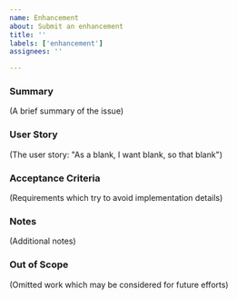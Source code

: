 ```yaml
---
name: Enhancement
about: Submit an enhancement
title: ''
labels: ['enhancement']
assignees: ''

---
```


### Summary
(A brief summary of the issue)

### User Story
(The user story: "As a blank, I want blank, so that blank")

### Acceptance Criteria
(Requirements which try to avoid implementation details)

### Notes
(Additional notes)

### Out of Scope
(Omitted work which may be considered for future efforts)
